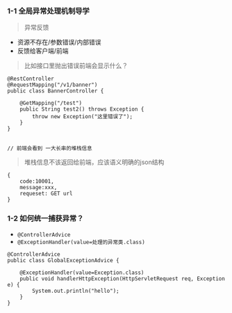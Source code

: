 ### 1-1 全局异常处理机制导学

> 异常反馈

- 资源不存在/参数错误/内部错误
- 反馈给客户端/前端

> 比如接口里抛出错误前端会显示什么？

```
@RestController
@RequestMapping("/v1/banner")
public class BannerController {

    @GetMapping("/test")
    public String test2() throws Exception {
        throw new Exception("这里错误了");
    }
}


// 前端会看到 一大长串的堆栈信息
```

> 堆栈信息不该返回给前端，应该语义明确的json结构

```
{
    code:10001,
    message:xxx,
    requeset: GET url
}
```

### 1-2 如何统一捕获异常？

- `@ControllerAdvice`
- `@ExceptionHandler(value=处理的异常类.class)`

```
@ControllerAdvice
public class GlobalExceptionAdvice {

    @ExceptionHandler(value=Exception.class)
    public void handlerHttpException(HttpServletRequest req, Exception e) {
        System.out.println("hello");
    }
}
```
